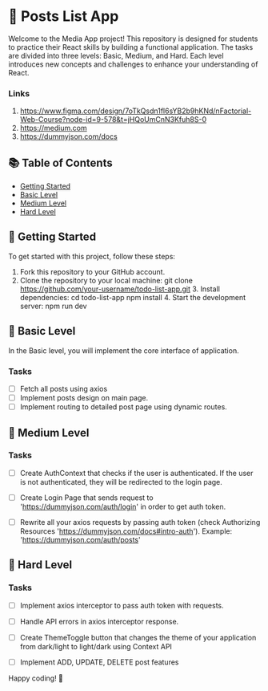 # 📝 Posts List App

Welcome to the Media App project! This repository is designed for students to practice their React skills by building a functional  application. The tasks are divided into three levels: Basic, Medium, and Hard. Each level introduces new concepts and challenges to enhance your understanding of React.

### Links
1. https://www.figma.com/design/7oTkQsdn1fl6sYB2b9hKNd/nFactorial-Web-Course?node-id=9-578&t=jHQoUmCnN3Kfuh8S-0
2. https://medium.com
3. https://dummyjson.com/docs

## 📚 Table of Contents

- [Getting Started](#getting-started)
- [Basic Level](#basic-level)
- [Medium Level](#medium-level)
- [Hard Level](#hard-level)


## 🚀 Getting Started

To get started with this project, follow these steps:

1. Fork this repository to your GitHub account.
2. Clone the repository to your local machine:
   git clone https://github.com/your-username/todo-list-app.git
    3. Install dependencies:
       cd todo-list-app
       npm install
    4. Start the development server:
       npm run dev


## 🥇 Basic Level

In the Basic level, you will implement the core interface of application.

### Tasks
- [ ] Fetch all posts using axios
- [ ] Implement posts design on main page.
- [ ] Implement routing to detailed post page using dynamic routes.

## 🥈 Medium Level

### Tasks
- [ ] Create AuthContext that checks if the user is authenticated. If the user is not authenticated, they will be redirected to the login page.
- [ ] Create Login Page that sends request to 'https://dummyjson.com/auth/login' in order to get auth token.
- [ ] Rewrite all your axios requests by passing auth token (check Authorizing Resources 'https://dummyjson.com/docs#intro-auth'). 
    Example: 'https://dummyjson.com/auth/posts'


## 🥇 Hard Level

### Tasks
- [ ] Implement axios interceptor to pass auth token with requests.
- [ ] Handle API errors in axios interceptor response.
- [ ] Create ThemeToggle button that changes the theme of your application from dark/light to light/dark using Context API
- [ ] Implement ADD, UPDATE, DELETE post features


Happy coding! 🎉